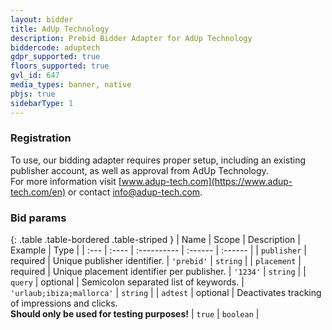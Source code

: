 ```yaml
---
layout: bidder
title: AdUp Technology
description: Prebid Bidder Adapter for AdUp Technology
biddercode: aduptech
gdpr_supported: true
floors_supported: true
gvl_id: 647
media_types: banner, native
pbjs: true
sidebarType: 1
---
```


### Registration

To use, our bidding adapter requires proper setup, including an existing publisher account, as well as approval from AdUp Technology.<br/>For more information visit [www.adup-tech.com](https://www.adup-tech.com/en) or contact [info@adup-tech.com](mailto:info@adup-tech.com).


### Bid params

{: .table .table-bordered .table-striped }
| Name | Scope | Description | Example | Type |
| :--- | :---- | :---------- | :------ | :------ |
| `publisher` | required | Unique publisher identifier. | `'prebid'` | `string` |
| `placement` | required | Unique placement identifier per publisher. | `'1234'` | `string` |
| `query` | optional | Semicolon separated list of keywords. | `'urlaub;ibiza;mallorca'` | `string` |
| `adtest` | optional | Deactivates tracking of impressions and clicks.<br/>**Should only be used for testing purposes!** | `true` | `boolean` |
